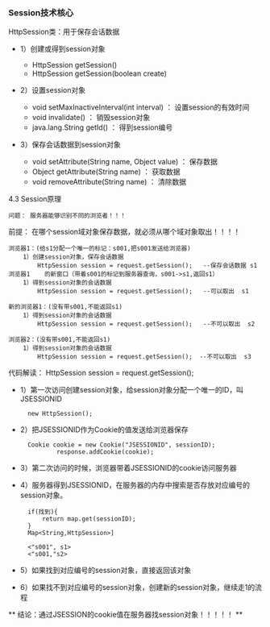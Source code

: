 ### Session技术核心

HttpSession类：用于保存会话数据

* 1）创建或得到session对象

	* HttpSession getSession()  
	* HttpSession getSession(boolean create)  
	
	
* 2）设置session对象

	* void setMaxInactiveInterval(int interval)  ： 设置session的有效时间
	* void invalidate()     ： 销毁session对象
	* java.lang.String getId()  ： 得到session编号
	
	
* 3）保存会话数据到session对象

	* void setAttribute(String name, Object value)  ： 保存数据
	* Object getAttribute(String name)  ： 获取数据
	* void removeAttribute(String name) ： 清除数据
	
4.3 Session原理

	问题： 服务器能够识别不同的浏览者！！！
	
	
  前提： 在哪个session域对象保存数据，就必须从哪个域对象取出！！！！
  
	浏览器1：(给s1分配一个唯一的标记：s001,把s001发送给浏览器)
		1）创建session对象，保存会话数据
			HttpSession session = request.getSession();   --保存会话数据 s1
	浏览器1	的新窗口（带着s001的标记到服务器查询，s001->s1,返回s1）	
		1）得到session对象的会话数据
			HttpSession session = request.getSession();   --可以取出  s1

	新的浏览器1：(没有带s001,不能返回s1)
		1）得到session对象的会话数据
			HttpSession session = request.getSession();   --不可以取出  s2

	浏览器2：(没有带s001,不能返回s1)
		1）得到session对象的会话数据
			HttpSession session = request.getSession();  --不可以取出  s3

		
代码解读：
HttpSession session = request.getSession();
			
* 1）第一次访问创建session对象，给session对象分配一个唯一的ID，叫JSESSIONID
	
		new HttpSession();
	
* 2）把JSESSIONID作为Cookie的值发送给浏览器保存

		Cookie cookie = new Cookie("JSESSIONID", sessionID);
				response.addCookie(cookie);
				
* 3）第二次访问的时候，浏览器带着JSESSIONID的cookie访问服务器

* 4）服务器得到JSESSIONID，在服务器的内存中搜索是否存放对应编号的session对象。

		if(找到){
			return map.get(sessionID);
		}
		Map<String,HttpSession>]
		
		<"s001", s1>
		<"s001,"s2>
	

* 5）如果找到对应编号的session对象，直接返回该对象
* 6）如果找不到对应编号的session对象，创建新的session对象，继续走1的流程


** 结论：通过JSESSION的cookie值在服务器找session对象！！！！！ **
	
	
	
	
	
	
	
	
	
	